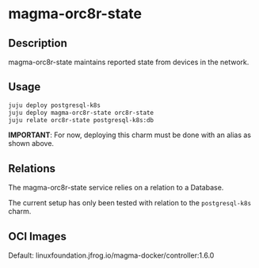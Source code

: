 # magma-orc8r-state

## Description
magma-orc8r-state maintains reported state from devices in the network.

## Usage

```bash
juju deploy postgresql-k8s
juju deploy magma-orc8r-state orc8r-state
juju relate orc8r-state postgresql-k8s:db
```

**IMPORTANT**: For now, deploying this charm must be done with an alias as shown above.

## Relations

The magma-orc8r-state service relies on a relation to a Database. 

The current setup has only been tested with relation to the `postgresql-k8s` charm.

## OCI Images

Default: linuxfoundation.jfrog.io/magma-docker/controller:1.6.0

